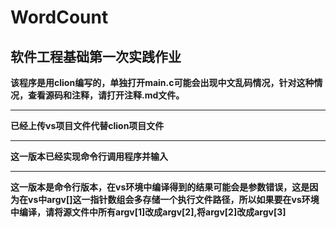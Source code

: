 # WordCount

## 软件工程基础第一次实践作业

**该程序是用clion编写的，单独打开main.c可能会出现中文乱码情况，针对这种情况，查看源码和注释，请打开注释.md文件。**
*************
**已经上传vs项目文件代替clion项目文件**

**************

**这一版本已经实现命令行调用程序并输入**
**************
**这一版本是命令行版本，在vs环境中编译得到的结果可能会是参数错误，这是因为在vs中argv[]这一指针数组会多存储一个执行文件路径，所以如果要在vs环境中编译，请将源文件中所有argv[1]改成argv[2],将argv[2]改成argv[3]**
